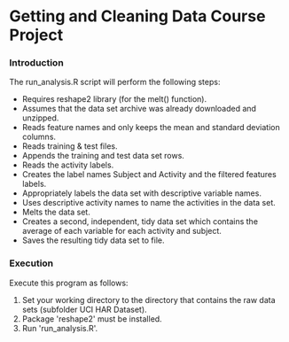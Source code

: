Getting and Cleaning Data Course Project
========================================

### Introduction

The run_analysis.R script will perform the following steps:

* Requires reshape2 library (for the melt() function).
* Assumes that the data set archive was already downloaded and unzipped.
* Reads feature names and only keeps the mean and standard deviation columns.
* Reads training & test files.
* Appends the training and test data set rows.
* Reads the activity labels.
* Creates the label names Subject and Activity and the filtered features labels.
* Appropriately labels the data set with descriptive variable names.
* Uses descriptive activity names to name the activities in the data set.
* Melts the data set.
* Creates a second, independent, tidy data set which contains the average of each variable for each activity and subject.
* Saves the resulting tidy data set to file.

### Execution

Execute this program as follows:

1. Set your working directory to the directory that contains the raw data sets (subfolder UCI HAR Dataset).
2. Package 'reshape2' must be installed. 
3. Run 'run_analysis.R'.





